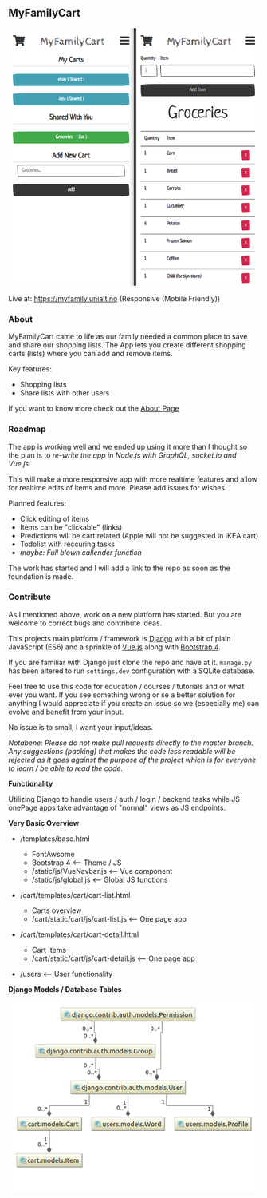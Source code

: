 <!--
Todo: 

Make Carts easier to spot / Color?
remove or arrows

 * IMPLEMENT YARN, get rid of CDNs!!!
 * Tests
 * remove all CDN
 * CI/CD Pipeline
 * After signing up auto login
 * Fix the empty state, https://emptystat.es/
 * Does not work without JS: https://kryogenix.org/code/browser/everyonehasjs.html
 * Delete warning vs trash function (trashed boleen)
 * Can add the same item to a list twice, does not update the quantity but instead just adds it again
 * Adding -1 shows an error
 * no way to try the app without signing up
-->

## MyFamilyCart

![Models](doc/demo.png)


Live at: https://myfamily.unialt.no (Responsive (Mobile Friendly))
  
### About

MyFamilyCart came to life as our family needed a common
place to save and share our shopping lists. The App lets you create different
shopping carts (lists) where you can add and remove items.  

Key features:
 * Shopping lists
 * Share lists with other users
  
If you want to know more check out the [About Page](https://myfamily.unialt.no/about)

### Roadmap

The app is working well and we ended up using it more than I thought so the plan
is to *re-write the app in Node.js with GraphQL, socket.io and Vue.js.*

This will make a more responsive app with more realtime features and allow for realtime
edits of items and more. Please add issues for wishes.

Planned features:

* Click editing of items
* Items can be "clickable" (links)
* Predictions will be cart related (Apple will not be suggested in IKEA cart)
* Todolist with reccuring tasks
* *maybe: Full blown callender function*

The work has started and I will add a link to the repo as soon as the foundation is made.

### Contribute
As I mentioned above, work on a new platform has started. But you are welcome to correct bugs
and contribute ideas.

This projects main platform / framework is [Django](https://www.djangoproject.com/) 
with a bit of plain JavaScript (ES6) and a sprinkle of [Vue.js](https://vuejs.org/) along with 
[Bootstrap 4](https://getbootstrap.com/).  
  
If you are familiar with Django just clone the repo and have at it. `manage.py` has been 
altered to run `settings.dev` configuration with a SQLite database.  
  
Feel free to use this code for education / courses / tutorials and or what ever you want. 
If you see something wrong or se a better solution for anything I would appreciate if you 
create an issue so we (especially me) can evolve and benefit from your input.  
  
No issue is to small, I want your input/ideas.

*Notabene: Please do not make pull requests directly to the master branch.  
Any suggestions (packing) that makes the code less readable will be rejected as it 
goes against the purpose of the project which is for everyone to learn / be able
to read the code.*


**Functionality**

Utilizing Django to handle users / auth / login / backend tasks while JS onePage
apps take advantage of "normal" views as JS endpoints. 

**Very Basic Overview**

* /templates/base.html
  * FontAwsome
  * Bootstrap 4 <-- Theme / JS
  * /static/js/VueNavbar.js <-- Vue component
  * /static/js/global.js <-- Global JS functions
  
 * /cart/templates/cart/cart-list.html
   * Carts overview
   * /cart/static/cart/js/cart-list.js <-- One page app
  
* /cart/templates/cart/cart-detail.html
   * Cart Items
   * /cart/static/cart/js/cart-detail.js <-- One page app
   
* /users <-- User functionality

**Django Models / Database Tables**  
  
![Models](doc/models.png)
  


